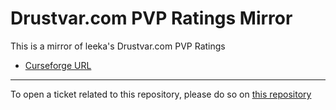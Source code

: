# Drustvar.com PVP Ratings Mirror

This is a mirror of leeka's Drustvar.com PVP Ratings 

- [Curseforge URL](https://www.curseforge.com/wow/addons/drustvar-com-pvp-ratings)


----

To open a ticket related to this repository, please do so on [this repository](https://github.com/curseforge-mirror/.github)
